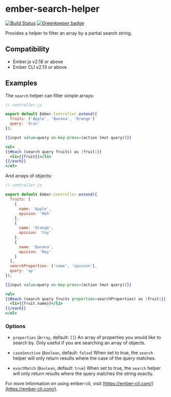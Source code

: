 # ember-search-helper

[![Build Status](https://travis-ci.org/gmurphey/ember-search-helper.svg?branch=master)](https://travis-ci.org/gmurphey/ember-search-helper) [![Greenkeeper badge](https://badges.greenkeeper.io/gmurphey/ember-search-helper.svg)](https://greenkeeper.io/)

Provides a helper to filter an array by a partial search string.

## Compatibility

* Ember.js v2.18 or above
* Ember CLI v2.13 or above

## Examples

The `search` helper can filter simple arrays:

```javascript
// controller.js

export default Ember.Controller.extend({
  fruits: ['Apple', 'Banana', 'Orange']
  query: 'Oran'
});
```

```hbs
{{input value=query on-key-press=(action (mut query))}}

<ul>
{{#each (search query fruits) as |fruit|}}
  <li>{{fruit}}</li>
{{/each}}
</ul>
```

And arrays of objects:

```javascript
// controller.js

export default Ember.Controller.extend({
  fruits: [
    {
      name: 'Apple',
      opinion: 'Meh'
    },
    {
      name: 'Orange',
      opinion: 'Yay'
    },
    {
      name: 'Banana',
      opinion: 'Nay'
    }
  ],
  searchProperties: ['name', 'opinion'],
  query: 'ay'
});
```

```hbs
{{input value=query on-key-press=(action (mut query))}}

<ul>
{{#each (search query fruits properties=searchProperties) as |fruit|}}
  <li>{{fruit.name}}</li>
{{/each}}
</ul>
```

### Options

- `properties` (`Array`, default: `[]`)
  An array of properties you would like to search by. Only useful if you are searching an array of objects.

- `caseSenstive` (`Boolean`, default: `false`)
  When set to true, the `search` helper will only return results where the case of the query matches.

- `exactMatch` (`Boolean`, default: `true`)
  When set to true, the `search` helper will only return results where the query matches the string exactly.

For more information on using ember-cli, visit [https://ember-cli.com/](https://ember-cli.com/).
